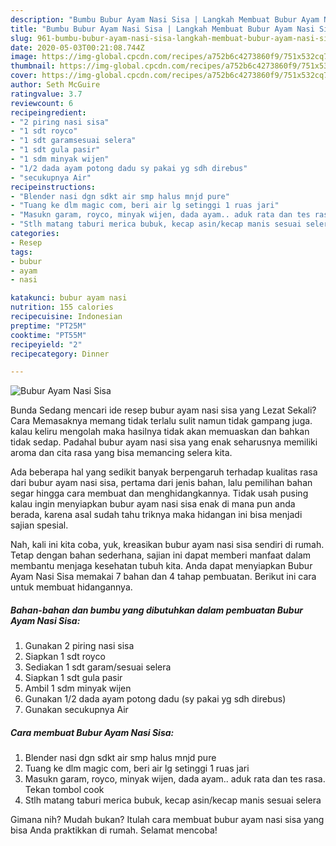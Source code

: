 ```yaml
---
description: "Bumbu Bubur Ayam Nasi Sisa | Langkah Membuat Bubur Ayam Nasi Sisa Yang Menggugah Selera"
title: "Bumbu Bubur Ayam Nasi Sisa | Langkah Membuat Bubur Ayam Nasi Sisa Yang Menggugah Selera"
slug: 961-bumbu-bubur-ayam-nasi-sisa-langkah-membuat-bubur-ayam-nasi-sisa-yang-menggugah-selera
date: 2020-05-03T00:21:08.744Z
image: https://img-global.cpcdn.com/recipes/a752b6c4273860f9/751x532cq70/bubur-ayam-nasi-sisa-foto-resep-utama.jpg
thumbnail: https://img-global.cpcdn.com/recipes/a752b6c4273860f9/751x532cq70/bubur-ayam-nasi-sisa-foto-resep-utama.jpg
cover: https://img-global.cpcdn.com/recipes/a752b6c4273860f9/751x532cq70/bubur-ayam-nasi-sisa-foto-resep-utama.jpg
author: Seth McGuire
ratingvalue: 3.7
reviewcount: 6
recipeingredient:
- "2 piring nasi sisa"
- "1 sdt royco"
- "1 sdt garamsesuai selera"
- "1 sdt gula pasir"
- "1 sdm minyak wijen"
- "1/2 dada ayam potong dadu sy pakai yg sdh direbus"
- "secukupnya Air"
recipeinstructions:
- "Blender nasi dgn sdkt air smp halus mnjd pure"
- "Tuang ke dlm magic com, beri air lg setinggi 1 ruas jari"
- "Masukn garam, royco, minyak wijen, dada ayam.. aduk rata dan tes rasa. Tekan tombol cook"
- "Stlh matang taburi merica bubuk, kecap asin/kecap manis sesuai selera"
categories:
- Resep
tags:
- bubur
- ayam
- nasi

katakunci: bubur ayam nasi 
nutrition: 155 calories
recipecuisine: Indonesian
preptime: "PT25M"
cooktime: "PT55M"
recipeyield: "2"
recipecategory: Dinner

---
```



![Bubur Ayam Nasi Sisa](https://img-global.cpcdn.com/recipes/a752b6c4273860f9/751x532cq70/bubur-ayam-nasi-sisa-foto-resep-utama.jpg)

Bunda Sedang mencari ide resep bubur ayam nasi sisa yang Lezat Sekali? Cara Memasaknya memang tidak terlalu sulit namun tidak gampang juga. kalau keliru mengolah maka hasilnya tidak akan memuaskan dan bahkan tidak sedap. Padahal bubur ayam nasi sisa yang enak seharusnya memiliki aroma dan cita rasa yang bisa memancing selera kita.



Ada beberapa hal yang sedikit banyak berpengaruh terhadap kualitas rasa dari bubur ayam nasi sisa, pertama dari jenis bahan, lalu pemilihan bahan segar hingga cara membuat dan menghidangkannya. Tidak usah pusing kalau ingin menyiapkan bubur ayam nasi sisa enak di mana pun anda berada, karena asal sudah tahu triknya maka hidangan ini bisa menjadi sajian spesial.


Nah, kali ini kita coba, yuk, kreasikan bubur ayam nasi sisa sendiri di rumah. Tetap dengan bahan sederhana, sajian ini dapat memberi manfaat dalam membantu menjaga kesehatan tubuh kita. Anda dapat menyiapkan Bubur Ayam Nasi Sisa memakai 7 bahan dan 4 tahap pembuatan. Berikut ini cara untuk membuat hidangannya.

<!--inarticleads1-->

##### Bahan-bahan dan bumbu yang dibutuhkan dalam pembuatan Bubur Ayam Nasi Sisa:

1. Gunakan 2 piring nasi sisa
1. Siapkan 1 sdt royco
1. Sediakan 1 sdt garam/sesuai selera
1. Siapkan 1 sdt gula pasir
1. Ambil 1 sdm minyak wijen
1. Gunakan 1/2 dada ayam potong dadu (sy pakai yg sdh direbus)
1. Gunakan secukupnya Air




<!--inarticleads2-->

##### Cara membuat Bubur Ayam Nasi Sisa:

1. Blender nasi dgn sdkt air smp halus mnjd pure
1. Tuang ke dlm magic com, beri air lg setinggi 1 ruas jari
1. Masukn garam, royco, minyak wijen, dada ayam.. aduk rata dan tes rasa. Tekan tombol cook
1. Stlh matang taburi merica bubuk, kecap asin/kecap manis sesuai selera




Gimana nih? Mudah bukan? Itulah cara membuat bubur ayam nasi sisa yang bisa Anda praktikkan di rumah. Selamat mencoba!
